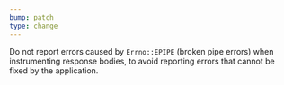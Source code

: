 ```yaml
---
bump: patch
type: change
---
```


Do not report errors caused by `Errno::EPIPE` (broken pipe errors) when instrumenting response bodies, to avoid reporting errors that cannot be fixed by the application.
